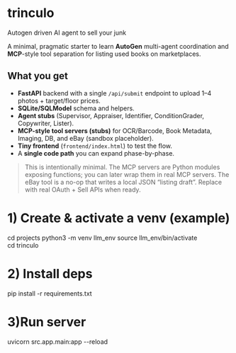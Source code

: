 # trinculo
Autogen driven AI agent to sell your junk

A minimal, pragmatic starter to learn **AutoGen** multi-agent coordination and **MCP**-style tool separation for listing used books on marketplaces.

## What you get
- **FastAPI** backend with a single `/api/submit` endpoint to upload 1–4 photos + target/floor prices.
- **SQLite/SQLModel** schema and helpers.
- **Agent stubs** (Supervisor, Appraiser, Identifier, ConditionGrader, Copywriter, Lister).
- **MCP-style tool servers (stubs)** for OCR/Barcode, Book Metadata, Imaging, DB, and eBay (sandbox placeholder).
- **Tiny frontend** (`frontend/index.html`) to test the flow.
- A **single code path** you can expand phase-by-phase.

> This is intentionally minimal. The MCP servers are Python modules exposing functions; you can later wrap them in real MCP servers.
> The eBay tool is a no-op that writes a local JSON “listing draft”. Replace with real OAuth + Sell APIs when ready.


# 1) Create & activate a venv (example)
cd projects
python3 -m venv llm_env
source llm_env/bin/activate  
cd trinculo

# 2) Install deps
pip install -r requirements.txt

# 3)Run server
uvicorn src.app.main:app --reload
